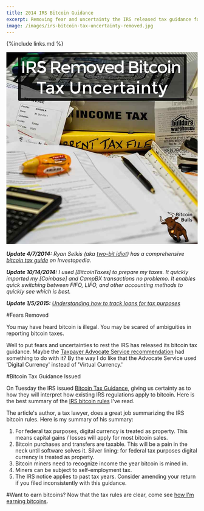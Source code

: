 ```yaml
---
title: 2014 IRS Bitcoin Guidance
excerpt: Removing fear and uncertainty the IRS released tax guidance for bitcoin investors, miners, and holders.
image: /images/irs-bitcoin-tax-uncertainty-removed.jpg
---
```


{%include links.md %}

![IRS bitcoin tax uncertainty removed](/images/irs-bitcoin-tax-uncertainty-removed.jpg "IRS bitcoin tax uncertainty removed")

***Update 4/7/2014:** Ryan Selkis (aka [two-bit idiot](http://two-bit-idiot.tumblr.com/post/81997998252/my-big-daddy-bitcoin-tax-article-is-live-on)) has a comprehensive [bitcoin tax guide](http://www.investopedia.com/university/definitive-bitcoin-tax-guide-dont-let-irs-snow-you/) on Investopedia.*

***Update 10/14/2014:** I used [BitcoinTaxes] to prepare my taxes. It quickly imported my [Coinbase] and CampBX transactions no problemo. It enables quick switching between FIFO, LIFO, and other accounting methods to quickly see which is best.*

***Update 1/5/2015:** [Understanding how to track loans for tax purposes](http://p2plendingexpert.com/the-guide-to-tracking-bitcoin-p2p-loans-for-us-citizens/)*

#Fears Removed

You may have heard bitcoin is illegal. You may be scared of ambiguities in reporting bitcoin taxes.

Well to put fears and uncertainties to rest the IRS has released its bitcoin tax guidance. Maybe the [Taxpayer Advocate Service recommendation](http://www.taxpayeradvocate.irs.gov/2013-Annual-Report/bitcoin/) had something to do with it? By the way I do like that the Advocate Service used 'Digital Currency' instead of 'Virtual Currency.'

#Bitcoin Tax Guidance Issued

On Tuesday the IRS issued [Bitcoin Tax Guidance](http://www.irs.gov/pub/irs-drop/n-14-21.pdf), giving us certainty as to how they will interpret how existing IRS regulations apply to bitcoin. Here is the best summary of the [IRS bitcoin rules](http://www.reddit.com/r/Bitcoin/comments/21g6sx/i_am_a_tax_attorney_here_is_what_the_irs_notice/) I've read. 

The article's author, a tax lawyer, does a great job summarizing the IRS bitcoin rules. Here is my summary of his summary:

1. For federal tax purposes, digital currency is treated as property. This means capital gains / losses will apply for most bitcoin sales.
2. Bitcoin purchases and transfers are taxable. This will be a pain in the neck until software solves it. Silver lining: for federal tax purposes digital currency is treated as property.
3. Bitcoin miners need to recognize income the year bitcoin is mined in.
4. Miners can be subject to self-­employment tax.
5. The IRS notice applies to past tax years. Consider amending your return if you filed inconsistently with this guidance.

#Want to earn bitcoins?
Now that the tax rules are clear, come see [how I'm earning bitcoins](/bitcoin-investment-portfolio/).